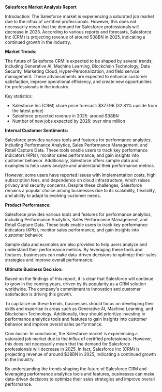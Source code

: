 **Salesforce Market Analysis Report**

Introduction:
The Salesforce market is experiencing a saturated job market due to the influx of certified professionals. However, this does not necessarily mean that the demand for Salesforce professionals will decrease in 2025. According to various reports and forecasts, Salesforce Inc (CRM) is projecting revenue of around $38BN in 2025, indicating a continued growth in the industry.

**Market Trends:**

The future of Salesforce CRM is expected to be shaped by several trends, including Generative AI, Machine Learning, Blockchain Technology, Data Security, Marketing Cloud, Hyper-Personalization, and field service management. These advancements are expected to enhance customer satisfaction, improve operational efficiency, and create new opportunities for professionals in the industry.

Key statistics:

* Salesforce Inc (CRM) share price forecast: $377.96 (32.81% upside from the latest price)
* Salesforce projected revenue in 2025: around $38BN
* Number of new jobs expected by 2026: over nine million

**Internal Customer Sentiments:**

Salesforce provides various tools and features for performance analytics, including Performance Analytics, Sales Performance Management, and Retail Capture Data. These tools enable users to track key performance indicators (KPIs), monitor sales performance, and gain insights into customer behavior. Additionally, Salesforce offers sample data and examples to help users analyze and understand their performance metrics.

However, some users have reported issues with implementation costs, high subscription fees, and dependence on cloud infrastructure, which raises privacy and security concerns. Despite these challenges, Salesforce remains a popular choice among businesses due to its scalability, flexibility, and ability to adapt to evolving customer needs.

**Product Performance:**

Salesforce provides various tools and features for performance analytics, including Performance Analytics, Sales Performance Management, and Retail Capture Data. These tools enable users to track key performance indicators (KPIs), monitor sales performance, and gain insights into customer behavior.

Sample data and examples are also provided to help users analyze and understand their performance metrics. By leveraging these tools and features, businesses can make data-driven decisions to optimize their sales strategies and improve overall performance.

**Ultimate Business Decision:**

Based on the findings of this report, it is clear that Salesforce will continue to grow in the coming years, driven by its popularity as a CRM solution worldwide. The company's commitment to innovation and customer satisfaction is driving this growth.

To capitalize on these trends, businesses should focus on developing their skills and expertise in areas such as Generative AI, Machine Learning, and Blockchain Technology. Additionally, they should prioritize investing in performance analytics tools and features to gain insights into customer behavior and improve overall sales performance.

Conclusion:
In conclusion, the Salesforce market is experiencing a saturated job market due to the influx of certified professionals. However, this does not necessarily mean that the demand for Salesforce professionals will decrease in 2025. In fact, Salesforce Inc (CRM) is projecting revenue of around $38BN in 2025, indicating a continued growth in the industry.

By understanding the trends shaping the future of Salesforce CRM and leveraging performance analytics tools and features, businesses can make data-driven decisions to optimize their sales strategies and improve overall performance.